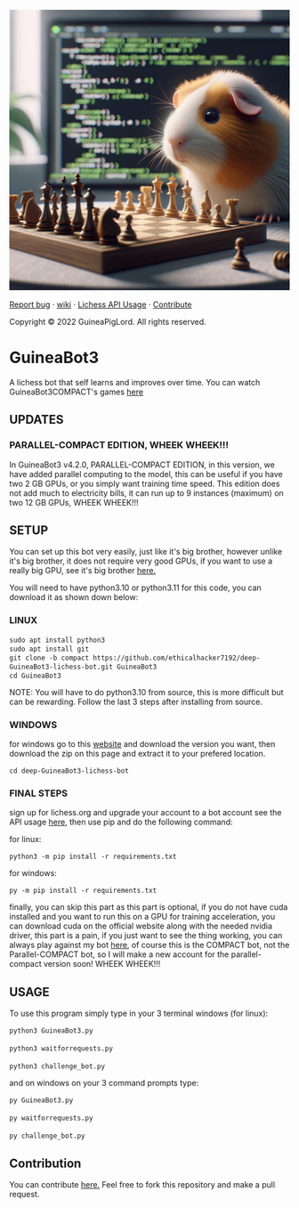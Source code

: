![GuineaBot4](/730b2f04-e42c-450f-90c2-51ea20b5b272.jpg)

  [Report bug][issue-link]
  · [wiki][wiki-link]
  · [Lichess API Usage][API-link]
  · [Contribute][contribution-link]

  Copyright © 2022 GuineaPigLord. All rights reserved.
  
# GuineaBot3

A lichess bot that self learns and improves over time. You can watch GuineaBot3COMPACT's games <a href="https://lichess.org/@/GuineaBot3COMPACT/tv">here</a>

## UPDATES ##
### PARALLEL-COMPACT EDITION, WHEEK WHEEK!!! ###
In GuineaBot3 v4.2.0, PARALLEL-COMPACT EDITION, in this version, we have added parallel computing to the model, this can be useful if you have two 2 GB GPUs, or you simply want training time speed. This edition does not add much to electricity bills, it can run up to 9 instances (maximum) on two 12 GB GPUs, WHEEK WHEEK!!!

## SETUP ##

You can set up this bot very easily, just like it's big brother, however unlike it's big brother, it does not require very good GPUs, if you want to use a really big GPU, see it's big brother [here.][LARGE-Link]

You will need to have python3.10 or python3.11 for this code, you can download it as shown down below:

### LINUX ###

    sudo apt install python3
    sudo apt install git
    git clone -b compact https://github.com/ethicalhacker7192/deep-GuineaBot3-lichess-bot.git GuineaBot3
    cd GuineaBot3

NOTE: You will have to do python3.10 from source, this is more difficult but can be rewarding. Follow the last 3 steps after installing from source.

### WINDOWS ###
for windows go to this <a href="https://python.org">website</a> and download the version you want, then download the zip on this page and extract it to your prefered location.

    cd deep-GuineaBot3-lichess-bot


### FINAL STEPS ###

sign up for lichess.org and upgrade your account to a bot account see the API usage [here][API-link], then use pip and do the following command:

for linux:

    python3 -m pip install -r requirements.txt

for windows:

    py -m pip install -r requirements.txt

finally, you can skip this part as this part is optional, if you do not have cuda installed and you want to run this on a GPU for training acceleration, you can download cuda on the official website along with the needed nvidia driver, this part is a pain, if you just want to see the thing working, you can always play against my bot <a href="https://lichess.org/@/GuineaBot3COMPACT">here</a>, of course this is the COMPACT bot, not the Parallel-COMPACT bot, so I will make a new account for the parallel-compact version soon! WHEEK WHEEK!!!

## USAGE ##

To use this program simply type in your 3 terminal windows (for linux):

    python3 GuineaBot3.py

    python3 waitforrequests.py

    python3 challenge_bot.py

and on windows on your 3 command prompts type:

    py GuineaBot3.py

    py waitforrequests.py

    py challenge_bot.py
## Contribution ##

You can contribute [here.][contribution-link] Feel free to fork this repository and make a pull request.

[issue-link]: ../../issues/new
[wiki-link]: ../../wiki
[API-link]: https://lichess.org/api#tag/Bot
[contribution-link]: ../../fork
[LARGE-Link]: ../../tree/GuineaBot3-original
